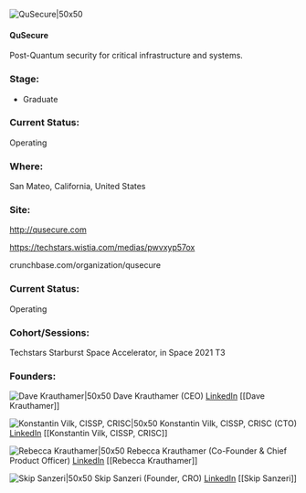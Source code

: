 

![QuSecure|50x50](https://apimg.techstars.com/connect/images/image_files/60b1331bf06a370007252431/original/qusecure.jpg)

#### QuSecure
Post-Quantum security for critical infrastructure and systems.

### Stage: 
 - Graduate 

### Current Status: 
Operating

### Where:
San Mateo, California, United States

### Site:
http://qusecure.com

https://techstars.wistia.com/medias/pwvxyp57ox

crunchbase.com/organization/qusecure

### Current Status: 
Operating

### Cohort/Sessions: 
Techstars Starburst Space Accelerator, in Space 2021 T3

### Founders: 

![Dave Krauthamer|50x50](https://f6s-public.s3.amazonaws.com/profiles/2501893_th2.jpg) Dave Krauthamer (CEO) [LinkedIn](https://linkedin.com/in/intelenx) [[Dave Krauthamer]]

![Konstantin Vilk, CISSP, CRISC|50x50](https://www.f6s.com/images/profile-placeholder-user.jpg) Konstantin Vilk, CISSP, CRISC (CTO) [LinkedIn](https://linkedin.com/in/konstantin-vilk) [[Konstantin Vilk, CISSP, CRISC]]

![Rebecca Krauthamer|50x50](https://apimg.techstars.com/connect/images/image_files/60c10876e15b8c0f46ae3972/original/headshot.png) Rebecca Krauthamer (Co-Founder & Chief Product Officer) [LinkedIn](https://linkedin.com/in/rkrauthamer) [[Rebecca Krauthamer]]

![Skip Sanzeri|50x50](https://www.f6s.com/images/profile-placeholder-user.jpg) Skip Sanzeri (Founder, CRO) [LinkedIn](https://linkedin.com/in/skipsanzeri) [[Skip Sanzeri]]



